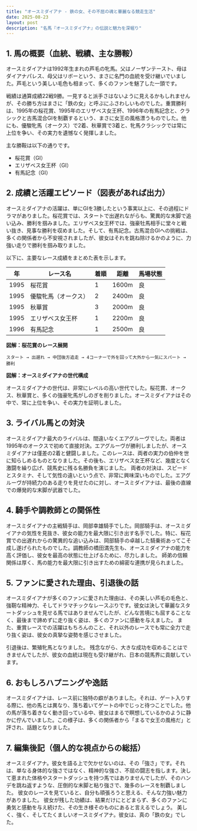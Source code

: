 ```yaml
---
title: "オースミダイアナ - 鉄の女、その不屈の魂と華麗なる競走生活"
date: 2025-08-23
layout: post
description: "名馬『オースミダイアナ』の伝説と魅力を深堀り"
---
```


## 1. 馬の概要（血統、戦績、主な勝鞍）

オースミダイアナは1992年生まれの芦毛の牝馬。父はノーザンテースト、母はダイアナパレス、母父はリボーという、まさに名門の血統を受け継いでいました。芦毛という美しい毛色も相まって、多くのファンを魅了した一頭です。

戦績は通算成績22戦9勝。一見すると派手さはないように見えるかもしれませんが、その勝ち方はまさに「鉄の女」と呼ぶにふさわしいものでした。重賞勝利は、1995年の桜花賞、1995年のエリザベス女王杯、1996年の有馬記念と、クラシックと古馬混合GIを制覇するという、まさに女王の風格漂うものでした。他にも、優駿牝馬（オークス）で2着、秋華賞で3着と、牝馬クラシックでは常に上位を争い、その実力を遺憾なく発揮しました。

主な勝鞍は以下の通りです。

* 桜花賞（GI）
* エリザベス女王杯（GI）
* 有馬記念（GI）


## 2. 成績と活躍エピソード（図表があれば出力）

オースミダイアナの活躍は、単にGIを3勝したという事実以上に、その過程にドラマがありました。桜花賞では、スタートで出遅れながらも、驚異的な末脚で追い込み、勝利を掴みました。エリザベス女王杯では、強豪牡馬相手に堂々と戦い抜き、見事な勝利を収めました。そして、有馬記念。古馬混合GIへの挑戦は、多くの関係者から不安視されましたが、彼女はそれを跳ね除けるかのように、力強い走りで勝利を掴み取りました。

以下に、主要なレース成績をまとめた表を示します。

| 年 | レース名             | 着順 | 距離 | 馬場状態 |
|---|----------------------|-----|-----|---------|
| 1995 | 桜花賞               | 1   | 1600m | 良       |
| 1995 | 優駿牝馬（オークス） | 2   | 2400m | 良       |
| 1995 | 秋華賞               | 3   | 2000m | 良       |
| 1995 | エリザベス女王杯     | 1   | 2200m | 良       |
| 1996 | 有馬記念             | 1   | 2500m | 良       |


**図解：桜花賞のレース展開**

```
スタート → 出遅れ → 中団後方追走 → 4コーナーで外を回って大外から一気にスパート → 勝利
```

**図解：オースミダイアナの世代構成**

オースミダイアナの世代は、非常にレベルの高い世代でした。桜花賞、オークス、秋華賞と、多くの強豪牝馬がしのぎを削りました。オースミダイアナはその中で、常に上位を争い、その実力を証明しました。


## 3. ライバル馬との対決

オースミダイアナ最大のライバルは、間違いなくエアグルーヴでした。両者は1995年のオークスで初めて直接対決。エアグルーヴが勝利しましたが、オースミダイアナは僅差の2着と健闘しました。このレースは、両者の実力の伯仲を世に知らしめるものとなりました。その後も、エリザベス女王杯など、幾度となく激闘を繰り広げ、競馬史に残る名勝負を演じました。  両者の対決は、スピードとスタミナ、そして気性の違いという点で、非常に興味深いものでした。エアグルーヴが持続力のある走りを見せたのに対し、オースミダイアナは、最後の直線での爆発的な末脚が武器でした。


## 4. 騎手や調教師との関係性

オースミダイアナの主戦騎手は、岡部幸雄騎手でした。岡部騎手は、オースミダイアナの気性を見抜き、彼女の能力を最大限に引き出す名手でした。特に、桜花賞での出遅れからの驚異的な追い込みは、岡部騎手の卓越した騎乗術あってこそ成し遂げられたものでした。調教師の橋田満先生も、オースミダイアナの能力を高く評価し、彼女を最高の状態に仕上げるために、尽力しました。  師弟の信頼関係は厚く、馬の能力を最大限に引き出すための綿密な連携が見られました。


## 5. ファンに愛された理由、引退後の話

オースミダイアナが多くのファンに愛された理由は、その美しい芦毛の毛色と、強靭な精神力、そしてドラマチックなレースぶりです。彼女は決して華麗なスタートダッシュを見せる馬ではありませんでしたが、どんな苦境にも屈することなく、最後まで諦めずに走り抜く姿は、多くのファンに感動を与えました。  また、重賞レースでの活躍はもちろんのこと、それ以外のレースでも常に全力で走り抜く姿は、彼女の真摯な姿勢を感じさせました。

引退後は、繁殖牝馬となりました。  残念ながら、大きな成功を収めることはできませんでしたが、彼女の血統は現在も受け継がれ、日本の競馬界に貢献しています。


## 6. おもしろハプニングや逸話

オースミダイアナは、レース前に独特の癖がありました。それは、ゲート入りする際に、他の馬とは異なり、落ち着いてゲートの中でじっと待つことでした。他の馬が落ち着きなく動き回っている中、彼女はまるで瞑想しているかのように静かに佇んでいました。この様子は、多くの関係者から「まるで女王の風格だ」と評され、話題となりました。


## 7. 編集後記（個人的な視点からの総括）

オースミダイアナ。彼女を語る上で欠かせないのは、その「強さ」です。それは、単なる身体的な強さではなく、精神的な強さ、不屈の闘志を指します。決して恵まれた体格やスタートダッシュを持つ馬ではありませんでしたが、そのハンデを跳ね返すような、圧倒的な末脚と粘り強さで、幾多のレースを制覇しました。  彼女のレースを見ていると、自分も頑張ろうと思える、そんな力強い魅力がありました。  彼女が残した功績は、結果だけにとどまらず、多くのファンに勇気と感動を与え続けた、その生き様そのものにあると言えるでしょう。  美しく、強く、そしてたくましいオースミダイアナ。彼女は、真の「鉄の女」でした。
